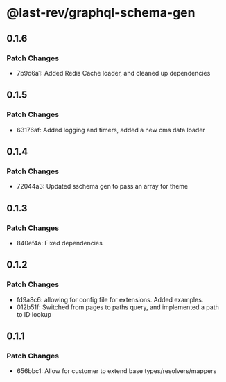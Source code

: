 # @last-rev/graphql-schema-gen

## 0.1.6

### Patch Changes

- 7b9d6a1: Added Redis Cache loader, and cleaned up dependencies

## 0.1.5

### Patch Changes

- 63176af: Added logging and timers, added a new cms data loader

## 0.1.4

### Patch Changes

- 72044a3: Updated sschema gen to pass an array for theme

## 0.1.3

### Patch Changes

- 840ef4a: Fixed dependencies

## 0.1.2

### Patch Changes

- fd9a8c6: allowing for config file for extensions. Added examples.
- 012b51f: Switched from pages to paths query, and implemented a path to ID lookup

## 0.1.1

### Patch Changes

- 656bbc1: Allow for customer to extend base types/resolvers/mappers
